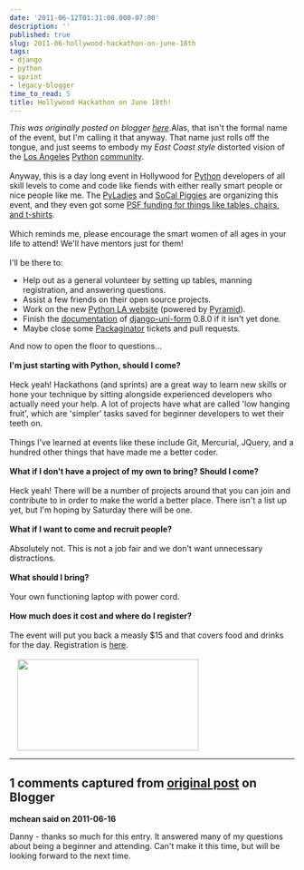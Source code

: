 ```yaml
---
date: '2011-06-12T01:31:00.000-07:00'
description: ''
published: true
slug: 2011-06-hollywood-hackathon-on-june-18th
tags:
- django
- python
- sprint
- legacy-blogger
time_to_read: 5
title: Hollywood Hackathon on June 18th!
---
```


*This was originally posted on blogger [here](https://pydanny.blogspot.com/2011/06/hollywood-hackathon-on-june-18th.html)*.Alas, that isn't the formal name of the event, but I'm calling it that anyway. That name just rolls off the tongue, and just seems to embody my <i>East Coast style</i> distorted vision of the <a href="http://www.meetup.com/ladjango/">Los Angeles</a> <a href="http://pyladies.com/">Python</a> <a href="http://socal-piggies.org/scp">community</a>.<br /><br />Anyway, this is a day long event in Hollywood for <a href="http://python.org/">Python</a> developers of all skill levels to come and code like fiends with either really smart people or nice people like me. The <a href="http://pyladies.com/">PyLadies</a> and <a href="http://socal-piggies.org/">SoCal Piggies</a> are organizing this event, and they even got some <a href="http://pyladies.com/blog/thank-you-python-software-foundation/">PSF funding for things like tables, chairs, and t-shirts</a>.<br /><br />Which reminds me, please encourage the smart women of all ages in your life to attend! We'll have mentors just for them!<br /><br />I'll be there to:<br /><ul><li>Help out as a general volunteer by setting up tables, manning registration, and answering questions.</li><li>Assist a few friends on their open source projects.</li><li>Work on the new <a href="https://github.com/LAPython/pythonla">Python LA website</a>&nbsp;(powered by <a href="http://pylonsproject.org/projects/pyramid/about">Pyramid</a>).</li><li>Finish the <a href="http://readthedocs.org/docs/dango-uni-form/en/latest/">documentation</a> of <a href="https://github.com/pydanny/django-uni-form">django-uni-form</a> 0.8.0 if it isn't yet done.</li><li>Maybe close some <a href="https://github.com/cartwheelweb/packaginator">Packaginator</a> tickets and pull requests.</li></ul>And now to open the floor to questions...<br /><br /><b>I'm just starting with Python, should I come?</b><br /><br />Heck yeah!&nbsp;Hackathons (and sprints) are a great way to learn new skills or hone your technique by sitting alongside experienced developers who actually need your help.&nbsp;A lot of projects have what are called 'low hanging fruit', which are 'simpler' tasks saved for beginner developers to wet their teeth on.<br /><br />Things I've learned at events like these include Git, Mercurial, JQuery, and a hundred other things that have made me a better coder.<br /><br /><b>What if I don't have a project of my own to bring? Should I come?</b><br /><br />Heck yeah! There will be a number of projects around that you can join and contribute to in order to make the world a better place. There isn't a list up yet, but I'm hoping by Saturday there will be one.<br /><br /><b>What if I want to come and recruit people?</b><br /><br />Absolutely not. This is not a job fair and we don't want unnecessary distractions.<br /><br /><b>What should I bring?</b><br /><br />Your own functioning laptop with power cord.<br /><br /><b>How much does it cost and where do I register?</b><br /><br />The event will put you back a measly $15 and that covers food and drinks for the day. Registration is&nbsp;<a href="http://pyladies-hackathon.eventbrite.com/">here</a>.<br /><br /><a href="http://pyladies-hackathon.eventbrite.com/" style="margin-left: 1em; margin-right: 1em;"><img border="0" height="161" src="http://evbdn.eventbrite.com/s3-s3/eventlogos/14047389/1733429735-7.jpg" width="320" /></a>

---

## 1 comments captured from [original post](https://pydanny.blogspot.com/2011/06/hollywood-hackathon-on-june-18th.html) on Blogger

**mchean said on 2011-06-16**

Danny - thanks so much for this entry.  It answered many of my questions about being a beginner and attending.  Can't make it this time, but will be looking forward to the next time.

